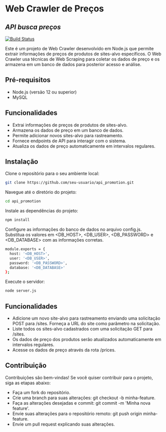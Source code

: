 # Web Crawler de Preços
## _API busca preços_


[![Build Status](https://travis-ci.org/joemccann/dillinger.svg?branch=master)](https://travis-ci.org/joemccann/dillinger)

Este é um projeto de Web Crawler desenvolvido em Node.js que permite extrair informações de preços de produtos de sites-alvo específicos. O Web Crawler usa técnicas de Web Scraping para coletar os dados de preço e os armazena em um banco de dados para posterior acesso e análise.

## Pré-requisitos

- Node.js (versão 12 ou superior)
- MySQL


## Funcionalidades

- Extrai informações de preços de produtos de sites-alvo.
- Armazena os dados de preço em um banco de dados.
- Permite adicionar novos sites-alvo para rastreamento.
- Fornece endpoints de API para interagir com o sistema.
- Atualiza os dados de preço automaticamente em intervalos regulares.

## Instalação

Clone o repositório para o seu ambiente local:

```sh
git clone https://github.com/seu-usuario/api_promotion.git
```

Navegue até o diretório do projeto:

```sh
cd api_promotion
```

Instale as dependências do projeto:

```sh
npm install
```

Configure as informações do banco de dados no arquivo config.js. Substitua os valores em <DB_HOST>, <DB_USER>, <DB_PASSWORD> e <DB_DATABASE> com as informações corretas.

```sh
module.exports = {
  host: '<DB_HOST>',
  user: '<DB_USER>',
  password: '<DB_PASSWORD>',
  database: '<DB_DATABASE>'
};
```

Execute o servidor:

```sh
node server.js
```

## Funcionalidades

- Adicione um novo site-alvo para rastreamento enviando uma solicitação POST para /sites. Forneça a URL do site como parâmetro na solicitação.
- Liste todos os sites-alvo cadastrados com uma solicitação GET para /sites.
- Os dados de preço dos produtos serão atualizados automaticamente em intervalos regulares.
- Acesse os dados de preço através da rota /prices.

## Contribuição
Contribuições são bem-vindas! Se você quiser contribuir para o projeto, siga as etapas abaixo:
- Faça um fork do repositório.
- Crie uma branch para suas alterações: git checkout -b minha-feature.
- Faça as alterações desejadas e commit: git commit -m 'Minha nova feature'.
- Envie suas alterações para o repositório remoto: git push origin minha-feature.
- Envie um pull request explicando suas alterações.

